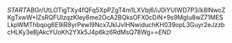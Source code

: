 $START$ABGr/UtLOTigTXy4fQFq5XpPZgT4m1LXVbj6/iJ0iYUIWD7P3/k8lNwcZKgTxwW+IZsRQFUIzqzKIey6me2OcA2BQksOFX0cDiN+9s9MgIu8wZ71MESLkpWMThbqog6E9iR8yrPewI9Ncx7JklJvIHNwiduchKH039opL3Guyr2eJzzbcHLKy3eBjAkcYUoKh2YXk5J4p6kz6RdMsQ78Wg==$END$